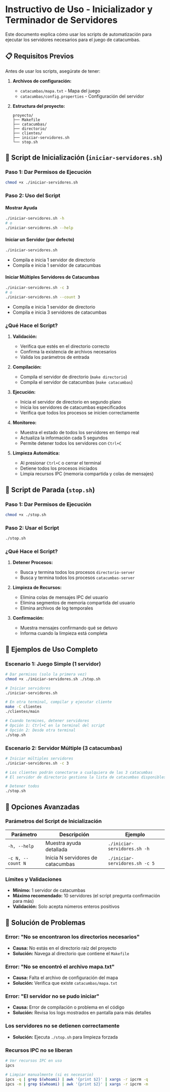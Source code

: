 # Instructivo de Uso - Inicializador y Terminador de Servidores

Este documento explica cómo usar los scripts de automatización para ejecutar los servidores necesarios para el juego de catacumbas.

## 📋 Requisitos Previos

Antes de usar los scripts, asegúrate de tener:

1. **Archivos de configuración:**
   - `catacumbas/mapa.txt` - Mapa del juego
   - `catacumbas/config.properties` - Configuración del servidor

2. **Estructura del proyecto:**
   ```
   proyecto/
   ├── Makefile
   ├── catacumbas/
   ├── directorio/
   ├── clientes/
   ├── iniciar-servidores.sh
   └── stop.sh
   ```

## 🚀 Script de Inicialización (`iniciar-servidores.sh`)

### Paso 1: Dar Permisos de Ejecución

```bash
chmod +x ./iniciar-servidores.sh
```

### Paso 2: Uso del Script

#### Mostrar Ayuda
```bash
./iniciar-servidores.sh -h
# o
./iniciar-servidores.sh --help
```

#### Iniciar un Servidor (por defecto)
```bash
./iniciar-servidores.sh
```
- Compila e inicia 1 servidor de directorio
- Compila e inicia 1 servidor de catacumbas

#### Iniciar Múltiples Servidores de Catacumbas
```bash
./iniciar-servidores.sh -c 3
# o
./iniciar-servidores.sh --count 3
```
- Compila e inicia 1 servidor de directorio
- Compila e inicia 3 servidores de catacumbas

### ¿Qué Hace el Script?

1. **Validación:**
   - Verifica que estés en el directorio correcto
   - Confirma la existencia de archivos necesarios
   - Valida los parámetros de entrada

2. **Compilación:**
   - Compila el servidor de directorio (`make directorio`)
   - Compila el servidor de catacumbas (`make catacumbas`)

3. **Ejecución:**
   - Inicia el servidor de directorio en segundo plano
   - Inicia los servidores de catacumbas especificados
   - Verifica que todos los procesos se inicien correctamente

4. **Monitoreo:**
   - Muestra el estado de todos los servidores en tiempo real
   - Actualiza la información cada 5 segundos
   - Permite detener todos los servidores con `Ctrl+C`

5. **Limpieza Automática:**
   - Al presionar `Ctrl+C` o cerrar el terminal
   - Detiene todos los procesos iniciados
   - Limpia recursos IPC (memoria compartida y colas de mensajes)

## 🛑 Script de Parada (`stop.sh`)

### Paso 1: Dar Permisos de Ejecución

```bash
chmod +x ./stop.sh
```

### Paso 2: Usar el Script

```bash
./stop.sh
```

### ¿Qué Hace el Script?

1. **Detener Procesos:**
   - Busca y termina todos los procesos `directorio-server`
   - Busca y termina todos los procesos `catacumbas-server`

2. **Limpieza de Recursos:**
   - Elimina colas de mensajes IPC del usuario
   - Elimina segmentos de memoria compartida del usuario
   - Elimina archivos de log temporales

3. **Confirmación:**
   - Muestra mensajes confirmando qué se detuvo
   - Informa cuando la limpieza está completa

## 📝 Ejemplos de Uso Completo

### Escenario 1: Juego Simple (1 servidor)
```bash
# Dar permisos (solo la primera vez)
chmod +x ./iniciar-servidores.sh ./stop.sh

# Iniciar servidores
./iniciar-servidores.sh

# En otra terminal, compilar y ejecutar cliente
make -C clientes
./clientes/main

# Cuando termines, detener servidores
# Opción 1: Ctrl+C en la terminal del script
# Opción 2: Desde otra terminal
./stop.sh
```

### Escenario 2: Servidor Múltiple (3 catacumbas)
```bash
# Iniciar múltiples servidores
./iniciar-servidores.sh -c 3

# Los clientes podrán conectarse a cualquiera de las 3 catacumbas
# El servidor de directorio gestiona la lista de catacumbas disponibles

# Detener todos
./stop.sh
```

## 🔧 Opciones Avanzadas

### Parámetros del Script de Inicialización

| Parámetro | Descripción | Ejemplo |
|-----------|-------------|---------|
| `-h, --help` | Muestra ayuda detallada | `./iniciar-servidores.sh -h` |
| `-c N, --count N` | Inicia N servidores de catacumbas | `./iniciar-servidores.sh -c 5` |

### Límites y Validaciones

- **Mínimo:** 1 servidor de catacumbas
- **Máximo recomendado:** 10 servidores (el script pregunta confirmación para más)
- **Validación:** Solo acepta números enteros positivos

## 🐛 Solución de Problemas

### Error: "No se encontraron los directorios necesarios"
- **Causa:** No estás en el directorio raíz del proyecto
- **Solución:** Navega al directorio que contiene el `Makefile`

### Error: "No se encontró el archivo mapa.txt"
- **Causa:** Falta el archivo de configuración del mapa
- **Solución:** Verifica que existe `catacumbas/mapa.txt`

### Error: "El servidor no se pudo iniciar"
- **Causa:** Error de compilación o problema en el código
- **Solución:** Revisa los logs mostrados en pantalla para más detalles

### Los servidores no se detienen correctamente
- **Solución:** Ejecuta `./stop.sh` para limpieza forzada

### Recursos IPC no se liberan
```bash
# Ver recursos IPC en uso
ipcs

# Limpiar manualmente (si es necesario)
ipcs -q | grep $(whoami) | awk '{print $2}' | xargs -r ipcrm -q
ipcs -m | grep $(whoami) | awk '{print $2}' | xargs -r ipcrm -m
```


